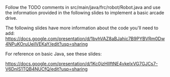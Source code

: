 Follow the TODO comments in src/main/java/frc/robot/Robot.java and use the information provided in the following slides to implement a basic arcade drive.

The following slides have more information about the code you'll need to add:
https://docs.google.com/presentation/d/1bvhVAZ8aBJahic7B9PYBVRm0Dw4NPuKOruUeilVEKaY/edit?usp=sharing


For reference on basic Java, see these slides:

https://docs.google.com/presentation/d/1Kc0jzHIIftNE4vkeIxVG7GJCs7-V6DnlS1TQB4NUCfQ/edit?usp=sharing
